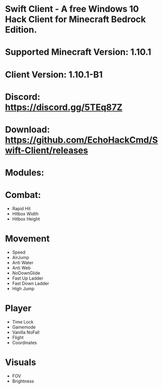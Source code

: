 # Swift Client - A free Windows 10 Hack Client for Minecraft Bedrock Edition.

# Supported Minecraft Version: 1.10.1
# Client Version: 1.10.1-B1

# Discord: https://discord.gg/5TEq87Z

# Download: https://github.com/EchoHackCmd/Swift-Client/releases

# Modules:

# Combat:
- Rapid Hit
- Hitbox Width
- Hitbox Height

# Movement
- Speed
- AirJump
- Anti Water
- Anti Web
- NoDownGlide
- Fast Up Ladder
- Fast Down Ladder
- High Jump

# Player
- Time Lock
- Gamemode
- Vanilla NoFall
- Flight
- Coordinates

# Visuals
- FOV
- Brightness
